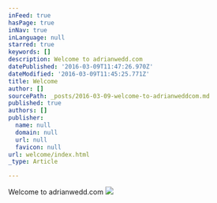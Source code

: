 ```yaml
---
inFeed: true
hasPage: true
inNav: true
inLanguage: null
starred: true
keywords: []
description: Welcome to adrianwedd.com
datePublished: '2016-03-09T11:47:26.970Z'
dateModified: '2016-03-09T11:45:25.771Z'
title: Welcome
author: []
sourcePath: _posts/2016-03-09-welcome-to-adrianweddcom.md
published: true
authors: []
publisher:
  name: null
  domain: null
  url: null
  favicon: null
url: welcome/index.html
_type: Article

---
```

Welcome to adrianwedd.com
![](https://the-grid-user-content.s3-us-west-2.amazonaws.com/1cd86476-c9b7-4cab-a4c5-b5db44b9450c.jpg)